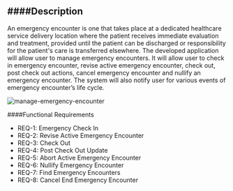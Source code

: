 ####Description
--------------
An emergency encounter is one that takes place at a dedicated healthcare service delivery location where the patient receives immediate evaluation and treatment, provided until the patient can be discharged or responsibility for the patient's care is transferred elsewhere. The developed application will allow user to manage emergency encounters. It will allow user to check in emergency encounter, revise active emergency encounter, check out, post check out actions, cancel emergency encounter and nullify an emergency encounter. The system will also notify user for various events of emergency encounter’s life cycle.

![manage-emergency-encounter](https://f.cloud.github.com/assets/5391320/1244442/8f940d7c-2a84-11e3-9f7a-9038c8f64804.png)

####Functional Requirements
* REQ-1: Emergency Check In
* REQ-2: Revise Active Emergency Encounter
* REQ-3: Check Out
* REQ-4: Post Check Out Update
* REQ-5: Abort Active Emergency Encounter
* REQ-6: Nullify Emergency Encounter
* REQ-7: Find Emergency Encounters
* REQ-8: Cancel End Emergency Encounter
